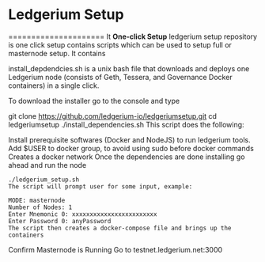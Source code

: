 # **Ledgerium Setup**
=====================
It **One-click Setup**
ledgerium setup repository is one click setup contains scripts which can be used to setup full or masternode setup. It contains 

install_depdendcies.sh is a unix bash file that downloads and deploys one Ledgerium node (consists of Geth, Tessera, and Governance Docker containers) in a single click.

To download the installer go to the console and type

git clone https://github.com/ledgerium-io/ledgeriumsetup.git
cd ledgeriumsetup
./install_dependencies.sh
This script does the following:

Install prerequisite softwares (Docker and NodeJS) to run ledgerium tools. Add $USER to docker group, to avoid using sudo before docker commands
Creates a docker network
Once the dependencies are done installing go ahead and run the node

```
./ledgerium_setup.sh
The script will prompt user for some input, example:

MODE: masternode
Number of Nodes: 1
Enter Mnemonic 0: xxxxxxxxxxxxxxxxxxxxxxxx
Enter Password 0: anyPassword
The script then creates a docker-compose file and brings up the containers
```

Confirm Masternode is Running
Go to testnet.ledgerium.net:3000